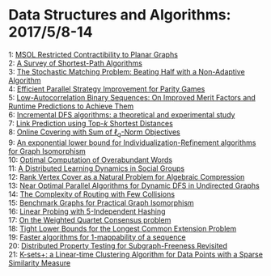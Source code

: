 # Data Structures and Algorithms: 2017/5/8-14  
1: [MSOL Restricted Contractibility to Planar Graphs](https://doi.org/10.48550/arXiv.1204.6070)  
2: [A Survey of Shortest-Path Algorithms](https://doi.org/10.48550/arXiv.1705.02044)  
3: [The Stochastic Matching Problem: Beating Half with a Non-Adaptive  Algorithm](https://doi.org/10.48550/arXiv.1705.02280)  
4: [Efficient Parallel Strategy Improvement for Parity Games](https://doi.org/10.48550/arXiv.1705.02313)  
5: [Low-Autocorrelation Binary Sequences: On Improved Merit Factors and  Runtime Predictions to Achieve Them](https://doi.org/10.48550/arXiv.1406.5301)  
6: [Incremental DFS algorithms: a theoretical and experimental study](https://doi.org/10.48550/arXiv.1705.02613)  
7: [Link Prediction using Top-$k$ Shortest Distances](https://doi.org/10.48550/arXiv.1705.02936)  
8: [Online Covering with Sum of $\ell_q$-Norm Objectives](https://doi.org/10.48550/arXiv.1705.02194)  
9: [An exponential lower bound for Individualization-Refinement algorithms  for Graph Isomorphism](https://doi.org/10.48550/arXiv.1705.03283)  
10: [Optimal Computation of Overabundant Words](https://doi.org/10.48550/arXiv.1705.03385)  
11: [A Distributed Learning Dynamics in Social Groups](https://doi.org/10.48550/arXiv.1705.03414)  
12: [Rank Vertex Cover as a Natural Problem for Algebraic Compression](https://doi.org/10.48550/arXiv.1705.02822)  
13: [Near Optimal Parallel Algorithms for Dynamic DFS in Undirected Graphs](https://doi.org/10.48550/arXiv.1705.03637)  
14: [The Complexity of Routing with Few Collisions](https://doi.org/10.48550/arXiv.1705.03673)  
15: [Benchmark Graphs for Practical Graph Isomorphism](https://doi.org/10.48550/arXiv.1705.03686)  
16: [Linear Probing with 5-Independent Hashing](https://doi.org/10.48550/arXiv.1509.04549)  
17: [On the Weighted Quartet Consensus problem](https://doi.org/10.48550/arXiv.1610.00505)  
18: [Tight Lower Bounds for the Longest Common Extension Problem](https://doi.org/10.48550/arXiv.1611.02891)  
19: [Faster algorithms for 1-mappability of a sequence](https://doi.org/10.48550/arXiv.1705.04022)  
20: [Distributed Property Testing for Subgraph-Freeness Revisited](https://doi.org/10.48550/arXiv.1705.04033)  
21: [K-sets+: a Linear-time Clustering Algorithm for Data Points with a  Sparse Similarity Measure](https://doi.org/10.48550/arXiv.1705.04249)  